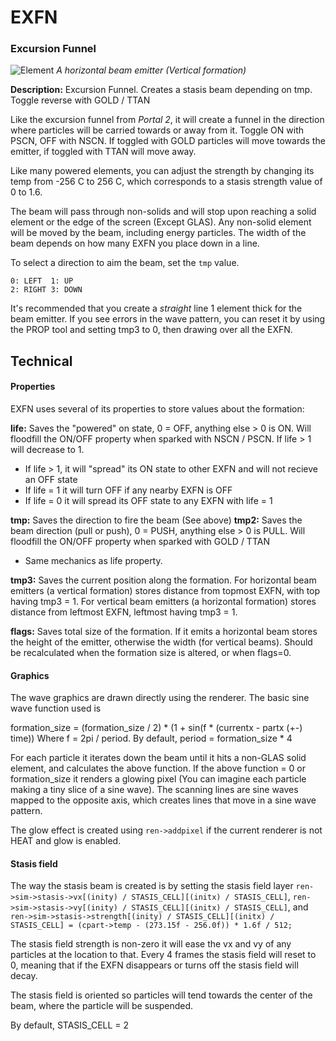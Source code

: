 # EXFN
### Excursion Funnel

![Element](https://i.imgur.com/1pFXrBd.gif)
*A horizontal beam emitter (Vertical formation)*

**Description:**  Excursion Funnel. Creates a stasis beam depending on tmp. Toggle reverse with GOLD / TTAN

Like the excursion funnel from *Portal 2*, it will create a funnel in the direction where particles will be carried towards or away from it. Toggle ON with PSCN, OFF with NSCN. If toggled with GOLD particles will move towards the emitter, if toggled with TTAN will move away.

Like many powered elements, you can adjust the strength by changing its temp from -256 C to 256 C, which corresponds to a stasis strength value of 0 to 1.6.

The beam will pass through non-solids and will stop upon reaching a solid element or the edge of the screen (Except GLAS). Any non-solid element will be moved by the beam, including energy particles. The width of the beam depends on how many EXFN you place down in a line.

To select a direction to aim the beam, set the `tmp` value.
```
0: LEFT  1: UP
2: RIGHT 3: DOWN
```

It's recommended that you create a *straight* line 1 element thick for the beam emitter. If you see errors in the wave pattern, you can reset it by using the PROP tool and setting tmp3 to 0, then drawing over all the EXFN.

## Technical
#### Properties
EXFN uses several of its properties to store values about the formation:

**life:** Saves the "powered" on state, 0 = OFF, anything else > 0 is ON. Will floodfill the ON/OFF property when sparked with NSCN / PSCN. If life > 1 will decrease to 1.
- If life > 1, it will "spread" its ON state to other EXFN and will not recieve an OFF state
- If life = 1 it will turn OFF if any nearby EXFN is OFF
- If life = 0 it will spread its OFF state to any EXFN with life = 1

**tmp:** Saves the direction to fire the beam (See above)
**tmp2:** Saves the beam direction (pull or push), 0 = PUSH, anything else > 0 is PULL. Will floodfill the ON/OFF property when sparked with GOLD / TTAN
- Same mechanics as life property.

**tmp3:** Saves the current position along the formation. For horizontal beam emitters (a vertical formation) stores distance from topmost EXFN, with top having tmp3 = 1. For vertical beam emitters (a horizontal formation) stores distance from leftmost EXFN, leftmost having tmp3 = 1.

**flags:** Saves total size of the formation. If it emits a horizontal beam stores the height of the emitter, otherwise the width (for vertical beams). Should be recalculated when the formation size is altered, or when flags=0.

#### Graphics
The wave graphics are drawn directly using the renderer. The basic sine wave function used is

formation_size = (formation_size / 2) * (1 + sin(f * (currentx - partx (+-) time))
Where f = 2pi / period. By default, period = formation_size * 4

For each particle it iterates down the beam until it hits a non-GLAS solid element, and calculates the above function. If the above function = 0 or formation_size it renders a glowing pixel (You can imagine each particle making a tiny slice of a sine wave). The scanning lines are sine waves mapped to the opposite axis, which creates lines that move in a sine wave pattern.

The glow effect is created using `ren->addpixel` if the current renderer is not HEAT and glow is enabled.

#### Stasis field
The way the stasis beam is created is by setting the stasis field layer
`ren->sim->stasis->vx[(inity) / STASIS_CELL][(initx) / STASIS_CELL]`,
`ren->sim->stasis->vy[(inity) / STASIS_CELL][(initx) / STASIS_CELL]`, and
`ren->sim->stasis->strength[(inity) / STASIS_CELL][(initx) / STASIS_CELL] = (cpart->temp - (273.15f - 256.0f)) * 1.6f / 512;`

The stasis field strength is non-zero it will ease the vx and vy of any particles at the location to that. Every 4 frames the stasis field will reset to 0, meaning that if the EXFN disappears or turns off the stasis field will decay.

The stasis field is oriented so particles will tend towards the center of the beam, where the particle will be suspended.

By default, STASIS_CELL = 2
